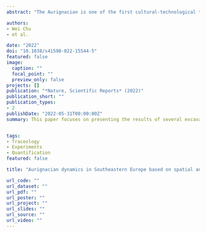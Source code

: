 ```yaml
---
abstract: "The Aurignacian is one of the first cultural-technological traditions commonly associated with the expansion of Homo sapiens in Europe. Early Homo sapiens demographics across the continent are therefore typically inferred using the distribution of Aurignacian assemblages. Western Romania has been used as a tie-point to connect the well-researched lithic assemblages from the eastern Mediterranean and Western Europe through its early Homo sapiens fossils. However, Romania’s archeological record remains underexplored thereby hindering our ability to directly connect better understood regions through time and space. Here we report on excavations from the open-air Middle/Upper Paleolithic site of Românești-Dumbrăvița I in southwestern Romania. Three stratified Paleolithic assemblages were extensively excavated within a 1-m-thick eolian-deposited sequence. Spatial, geochemical, raw material, techno-typological, and use-wear analysis of the site reveal patterns of artifact configuration, resource exploitation, fire history, knapping objectives, and functionality. Taken together, Românești-Dumbrăvița I is the first well-contextualized archeological site in close spatiotemporal proximity to many early, well-preserved human fossils and in East-Central Europe."

authors:
- Wei Chu
- et al.

date: "2022"
doi: "10.1038/s41598-022-15544-5"
featured: false
image:
  caption: ""
  focal_point: ""
  preview_only: false
projects: []
publication: "*Nature, Scientific Reports* (2022)"
publication_short: ""
publication_types:
- 2
publishDate: "2022-05-31T00:00:00Z"
summary: This paper focuses on presenting the results of several excavations at the open-air site of Românești-Dumbrăvița, Romania. In the paper we report data on the archaeological assemblages, including stone tool technology and use-wear analysis, site formation and dating. This is a very important Aurignacian site from East-Central Europe.


tags:
- Traceology
- Experiments
- Quantification
featured: false

title: "Aurignacian dynamics in Southeastern Europe based on spatial analysis, sediment geochemistry, raw materials, lithic analysis, and use-wear from Românești-Dumbrăvița"

url_code: ""
url_dataset: ""
url_pdf: ""
url_poster: ""
url_project: ""
url_slides: ""
url_source: ""
url_video: ""
---
```

